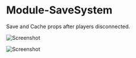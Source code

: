 # Module-SaveSystem
Save and Cache props after players disconnected.

![Screenshot](https://github.com/tf2-sandbox-studio/Module-SaveSystem/raw/master/screenshot.png)

![Screenshot](https://github.com/tf2-sandbox-studio/Module-SaveSystem/raw/master/screenshot2.png)
